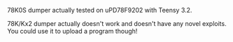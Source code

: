78K0S dumper actually tested on uPD78F9202 with Teensy 3.2.

78K/Kx2 dumper actually doesn't work and doesn't have any novel exploits.
You could use it to upload a program though!
